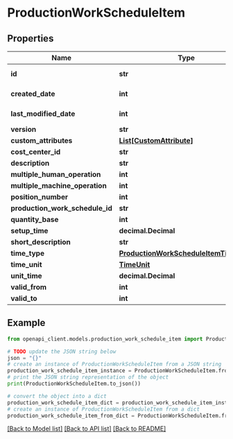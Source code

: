 # ProductionWorkScheduleItem


## Properties

Name | Type | Description | Notes
------------ | ------------- | ------------- | -------------
**id** | **str** |  | [optional] [readonly] 
**created_date** | **int** |  | [optional] [readonly] 
**last_modified_date** | **int** |  | [optional] [readonly] 
**version** | **str** |  | [optional] 
**custom_attributes** | [**List[CustomAttribute]**](CustomAttribute.md) |  | [optional] 
**cost_center_id** | **str** |  | [optional] 
**description** | **str** |  | [optional] 
**multiple_human_operation** | **int** |  | [optional] 
**multiple_machine_operation** | **int** |  | [optional] 
**position_number** | **int** |  | [optional] 
**production_work_schedule_id** | **str** |  | [optional] 
**quantity_base** | **int** |  | [optional] 
**setup_time** | **decimal.Decimal** |  | [optional] 
**short_description** | **str** |  | [optional] 
**time_type** | [**ProductionWorkScheduleItemTimeType**](ProductionWorkScheduleItemTimeType.md) |  | [optional] 
**time_unit** | [**TimeUnit**](TimeUnit.md) |  | [optional] 
**unit_time** | **decimal.Decimal** |  | [optional] 
**valid_from** | **int** |  | [optional] 
**valid_to** | **int** |  | [optional] 

## Example

```python
from openapi_client.models.production_work_schedule_item import ProductionWorkScheduleItem

# TODO update the JSON string below
json = "{}"
# create an instance of ProductionWorkScheduleItem from a JSON string
production_work_schedule_item_instance = ProductionWorkScheduleItem.from_json(json)
# print the JSON string representation of the object
print(ProductionWorkScheduleItem.to_json())

# convert the object into a dict
production_work_schedule_item_dict = production_work_schedule_item_instance.to_dict()
# create an instance of ProductionWorkScheduleItem from a dict
production_work_schedule_item_from_dict = ProductionWorkScheduleItem.from_dict(production_work_schedule_item_dict)
```
[[Back to Model list]](../README.md#documentation-for-models) [[Back to API list]](../README.md#documentation-for-api-endpoints) [[Back to README]](../README.md)


